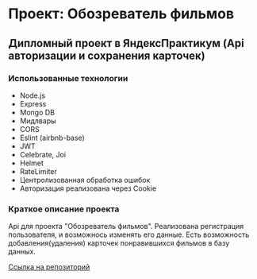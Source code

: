 # Проект: Обозреватель фильмов

## Дипломный проект в ЯндексПрактикум (Api авторизации и сохранения карточек)

### Использованные технологии
* Node.js
* Express
* Mongo DB
* Мидлвары
* CORS
* Eslint (airbnb-base)
* JWT
* Celebrate, Joi
* Helmet
* RateLimiter
* Центролизованная обработка ошибок
* Авторизация реализована через Cookie

### Краткое описание проекта

Api для проекта "Обозреватель фильмов". Реализована регистрация пользователя, и возможнось изменять его данные. Есть возможность добавления(удаления) карточек понравившихся фильмов в базу данных.

[Ссылка на репозиторий](https://github.com/serp123616512/movies-explorer-api)
